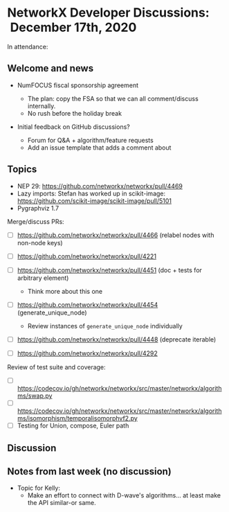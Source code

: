 # NetworkX Developer Discussions:  December 17th, 2020

In attendance: 

## Welcome and news

- NumFOCUS fiscal sponsorship agreement
  * The plan: copy the FSA so that we can all comment/discuss internally.
  * No rush before the holiday break

- Initial feedback on GitHub discussions?
  * Forum for Q&A + algorithm/feature requests
  * Add an issue template that adds a comment about

## Topics

- NEP 29: https://github.com/networkx/networkx/pull/4469
- Lazy imports: Stefan has worked up in scikit-image: https://github.com/scikit-image/scikit-image/pull/5101
- Pygraphviz 1.7

Merge/discuss PRs:
- [ ] https://github.com/networkx/networkx/pull/4466 (relabel nodes with non-node keys)
- [ ] https://github.com/networkx/networkx/pull/4221
- [ ] https://github.com/networkx/networkx/pull/4451 (doc + tests for arbitrary element)
     * Think more about this one
- [ ] https://github.com/networkx/networkx/pull/4454 (generate_unique_node)
     * Review instances of `generate_unique_node` individually
- [ ] https://github.com/networkx/networkx/pull/4448 (deprecate iterable)
- [ ] https://github.com/networkx/networkx/pull/4292


Review of test suite and coverage:
- [ ] https://codecov.io/gh/networkx/networkx/src/master/networkx/algorithms/swap.py
- [ ] https://codecov.io/gh/networkx/networkx/src/master/networkx/algorithms/isomorphism/temporalisomorphvf2.py
- [ ] Testing for Union, compose, Euler path

## Discussion

## Notes from last week (no discussion)

- Topic for Kelly:
  - Make an effort to connect with D-wave's algorithms... at least make the API similar-or same.